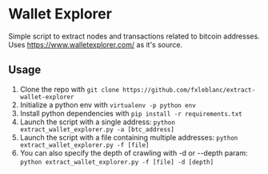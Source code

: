 # Wallet Explorer
Simple script to extract nodes and transactions related to bitcoin addresses. Uses https://www.walletexplorer.com/ as it's source.

## Usage

1. Clone the repo with `git clone https://github.com/fxleblanc/extract-wallet-explorer`
2. Initialize a python env with `virtualenv -p python env`
3. Install python dependencies with `pip install -r requirements.txt`
4. Launch the script with a single address: `python extract_wallet_explorer.py -a [btc_address]`
5. Launch the script with a file containing multiple addresses: `python extract_wallet_explorer.py -f [file]`
6. You can also specify the depth of crawling with -d or --depth param: `python extract_wallet_explorer.py -f [file] -d [depth]`
